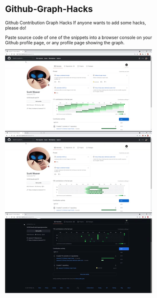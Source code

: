 # Github-Graph-Hacks
Github Contribution Graph Hacks
If anyone wants to add some hacks, please do!

Paste source code of one of the snippets into a browser console on your Github profile page, or any profile page showing the graph.                        

![Patterns](https://github.com/sweaver2112/Github-Graph-Hacks/blob/main/examples/GitHubPatternz.gif)
![Tank](https://github.com/sweaver2112/Github-Graph-Hacks/blob/main/examples/GitHubTank.gif)
![Rain](https://github.com/sweaver2112/Github-Graph-Hacks/blob/main/examples/GitHubRain.gif)

